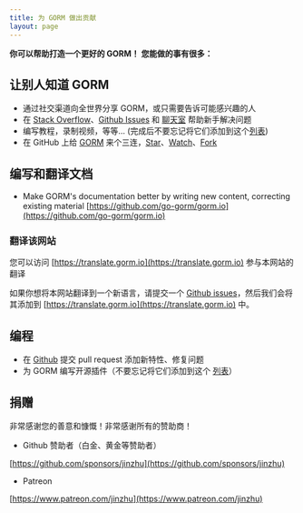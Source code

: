 ```yaml
---
title: 为 GORM 做出贡献
layout: page
---
```


**你可以帮助打造一个更好的 GORM！ 您能做的事有很多：**

## 让别人知道 GORM

* 通过社交渠道向全世界分享 GORM，或只需要告诉可能感兴趣的人
* 在 [Stack Overflow](https://stackoverflow.com/questions/tagged/go-gorm)、[Github Issues](https://github.com/go-gorm/gorm/issues) 和 [聊天室](/community.html#Chat) 帮助新手解决问题
* 编写教程，录制视频，等等... (完成后不要忘记将它们添加到这个[列表](/community.html))
* 在 GitHub 上给 [GORM](https://github.com/go-gorm/gorm) 来个三连，[Star](https://github.com/go-gorm/gorm/stargazers)、[Watch](https://github.com/go-gorm/gorm/watchers)、[Fork](https://github.com/go-gorm/gorm/network/members)

## 编写和翻译文档

* Make GORM's documentation better by writing new content, correcting existing material [https://github.com/go-gorm/gorm.io](https://github.com/go-gorm/gorm.io)

### 翻译该网站

您可以访问 [https://translate.gorm.io](https://translate.gorm.io) 参与本网站的翻译

如果你想将本网站翻译到一个新语言，请提交一个 [Github issues](https://github.com/go-gorm/gorm.io/issues)，然后我们会将其添加到 [https://translate.gorm.io](https://translate.gorm.io) 中。

## 编程

* 在 [Github](https://github.com/go-gorm/gorm) 提交 pull request 添加新特性、修复问题
* 为 GORM 编写开源插件（不要忘记将它们添加到这个 [列表](/community.html#Open-Sources)）

## 捐赠

非常感谢您的善意和慷慨！非常感谢所有的赞助商！

* Github 赞助者（白金、黄金等赞助者）

[https://github.com/sponsors/jinzhu](https://github.com/sponsors/jinzhu)

* Patreon

[https://www.patreon.com/jinzhu](https://www.patreon.com/jinzhu)

<br>
